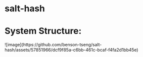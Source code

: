 # salt-hash

<h1>System Structure: </h1> 
![image](https://github.com/benson-tseng/salt-hash/assets/57851966/dcf9f85a-c6bb-461c-bcaf-f4fa2d1bb45e)
